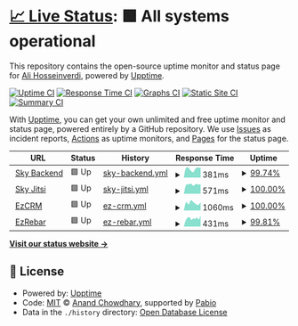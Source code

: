 # [📈 Live Status](https://ali-hv.github.io/uptime): <!--live status--> **🟩 All systems operational**

This repository contains the open-source uptime monitor and status page for [Ali Hosseinverdi](https://ali-hv.github.io/uptime), powered by [Upptime](https://github.com/upptime/upptime).

[![Uptime CI](https://github.com/ali-hv/uptime/workflows/Uptime%20CI/badge.svg)](https://github.com/ali-hv/uptime/actions?query=workflow%3A%22Uptime+CI%22)
[![Response Time CI](https://github.com/ali-hv/uptime/workflows/Response%20Time%20CI/badge.svg)](https://github.com/ali-hv/uptime/actions?query=workflow%3A%22Response+Time+CI%22)
[![Graphs CI](https://github.com/ali-hv/uptime/workflows/Graphs%20CI/badge.svg)](https://github.com/ali-hv/uptime/actions?query=workflow%3A%22Graphs+CI%22)
[![Static Site CI](https://github.com/ali-hv/uptime/workflows/Static%20Site%20CI/badge.svg)](https://github.com/ali-hv/uptime/actions?query=workflow%3A%22Static+Site+CI%22)
[![Summary CI](https://github.com/ali-hv/uptime/workflows/Summary%20CI/badge.svg)](https://github.com/ali-hv/uptime/actions?query=workflow%3A%22Summary+CI%22)

With [Upptime](https://upptime.js.org), you can get your own unlimited and free uptime monitor and status page, powered entirely by a GitHub repository. We use [Issues](https://github.com/ali-hv/uptime/issues) as incident reports, [Actions](https://github.com/ali-hv/uptime/actions) as uptime monitors, and [Pages](https://ali-hv.github.io/uptime) for the status page.

<!--start: status pages-->
<!-- This summary is generated by Upptime (https://github.com/upptime/upptime) -->
<!-- Do not edit this manually, your changes will be overwritten -->
<!-- prettier-ignore -->
| URL | Status | History | Response Time | Uptime |
| --- | ------ | ------- | ------------- | ------ |
| <img alt="" src="https://icons.duckduckgo.com/ip3/sky.ezhoosh.com.ico" height="13"> [Sky Backend](https://sky.ezhoosh.com/api/v1/docs/) | 🟩 Up | [sky-backend.yml](https://github.com/ali-hv/uptime/commits/HEAD/history/sky-backend.yml) | <details><summary><img alt="Response time graph" src="./graphs/sky-backend/response-time-week.png" height="20"> 381ms</summary><br><a href="https://ali-hv.github.io/uptime/history/sky-backend"><img alt="Response time 407" src="https://img.shields.io/endpoint?url=https%3A%2F%2Fraw.githubusercontent.com%2Fali-hv%2Fuptime%2FHEAD%2Fapi%2Fsky-backend%2Fresponse-time.json"></a><br><a href="https://ali-hv.github.io/uptime/history/sky-backend"><img alt="24-hour response time 446" src="https://img.shields.io/endpoint?url=https%3A%2F%2Fraw.githubusercontent.com%2Fali-hv%2Fuptime%2FHEAD%2Fapi%2Fsky-backend%2Fresponse-time-day.json"></a><br><a href="https://ali-hv.github.io/uptime/history/sky-backend"><img alt="7-day response time 381" src="https://img.shields.io/endpoint?url=https%3A%2F%2Fraw.githubusercontent.com%2Fali-hv%2Fuptime%2FHEAD%2Fapi%2Fsky-backend%2Fresponse-time-week.json"></a><br><a href="https://ali-hv.github.io/uptime/history/sky-backend"><img alt="30-day response time 407" src="https://img.shields.io/endpoint?url=https%3A%2F%2Fraw.githubusercontent.com%2Fali-hv%2Fuptime%2FHEAD%2Fapi%2Fsky-backend%2Fresponse-time-month.json"></a><br><a href="https://ali-hv.github.io/uptime/history/sky-backend"><img alt="1-year response time 407" src="https://img.shields.io/endpoint?url=https%3A%2F%2Fraw.githubusercontent.com%2Fali-hv%2Fuptime%2FHEAD%2Fapi%2Fsky-backend%2Fresponse-time-year.json"></a></details> | <details><summary><a href="https://ali-hv.github.io/uptime/history/sky-backend">99.74%</a></summary><a href="https://ali-hv.github.io/uptime/history/sky-backend"><img alt="All-time uptime 99.83%" src="https://img.shields.io/endpoint?url=https%3A%2F%2Fraw.githubusercontent.com%2Fali-hv%2Fuptime%2FHEAD%2Fapi%2Fsky-backend%2Fuptime.json"></a><br><a href="https://ali-hv.github.io/uptime/history/sky-backend"><img alt="24-hour uptime 100.00%" src="https://img.shields.io/endpoint?url=https%3A%2F%2Fraw.githubusercontent.com%2Fali-hv%2Fuptime%2FHEAD%2Fapi%2Fsky-backend%2Fuptime-day.json"></a><br><a href="https://ali-hv.github.io/uptime/history/sky-backend"><img alt="7-day uptime 99.74%" src="https://img.shields.io/endpoint?url=https%3A%2F%2Fraw.githubusercontent.com%2Fali-hv%2Fuptime%2FHEAD%2Fapi%2Fsky-backend%2Fuptime-week.json"></a><br><a href="https://ali-hv.github.io/uptime/history/sky-backend"><img alt="30-day uptime 99.83%" src="https://img.shields.io/endpoint?url=https%3A%2F%2Fraw.githubusercontent.com%2Fali-hv%2Fuptime%2FHEAD%2Fapi%2Fsky-backend%2Fuptime-month.json"></a><br><a href="https://ali-hv.github.io/uptime/history/sky-backend"><img alt="1-year uptime 99.83%" src="https://img.shields.io/endpoint?url=https%3A%2F%2Fraw.githubusercontent.com%2Fali-hv%2Fuptime%2FHEAD%2Fapi%2Fsky-backend%2Fuptime-year.json"></a></details>
| <img alt="" src="https://icons.duckduckgo.com/ip3/jitsi.ezhoosh.com.ico" height="13"> [Sky Jitsi](https://jitsi.ezhoosh.com) | 🟩 Up | [sky-jitsi.yml](https://github.com/ali-hv/uptime/commits/HEAD/history/sky-jitsi.yml) | <details><summary><img alt="Response time graph" src="./graphs/sky-jitsi/response-time-week.png" height="20"> 571ms</summary><br><a href="https://ali-hv.github.io/uptime/history/sky-jitsi"><img alt="Response time 587" src="https://img.shields.io/endpoint?url=https%3A%2F%2Fraw.githubusercontent.com%2Fali-hv%2Fuptime%2FHEAD%2Fapi%2Fsky-jitsi%2Fresponse-time.json"></a><br><a href="https://ali-hv.github.io/uptime/history/sky-jitsi"><img alt="24-hour response time 581" src="https://img.shields.io/endpoint?url=https%3A%2F%2Fraw.githubusercontent.com%2Fali-hv%2Fuptime%2FHEAD%2Fapi%2Fsky-jitsi%2Fresponse-time-day.json"></a><br><a href="https://ali-hv.github.io/uptime/history/sky-jitsi"><img alt="7-day response time 571" src="https://img.shields.io/endpoint?url=https%3A%2F%2Fraw.githubusercontent.com%2Fali-hv%2Fuptime%2FHEAD%2Fapi%2Fsky-jitsi%2Fresponse-time-week.json"></a><br><a href="https://ali-hv.github.io/uptime/history/sky-jitsi"><img alt="30-day response time 587" src="https://img.shields.io/endpoint?url=https%3A%2F%2Fraw.githubusercontent.com%2Fali-hv%2Fuptime%2FHEAD%2Fapi%2Fsky-jitsi%2Fresponse-time-month.json"></a><br><a href="https://ali-hv.github.io/uptime/history/sky-jitsi"><img alt="1-year response time 587" src="https://img.shields.io/endpoint?url=https%3A%2F%2Fraw.githubusercontent.com%2Fali-hv%2Fuptime%2FHEAD%2Fapi%2Fsky-jitsi%2Fresponse-time-year.json"></a></details> | <details><summary><a href="https://ali-hv.github.io/uptime/history/sky-jitsi">100.00%</a></summary><a href="https://ali-hv.github.io/uptime/history/sky-jitsi"><img alt="All-time uptime 100.00%" src="https://img.shields.io/endpoint?url=https%3A%2F%2Fraw.githubusercontent.com%2Fali-hv%2Fuptime%2FHEAD%2Fapi%2Fsky-jitsi%2Fuptime.json"></a><br><a href="https://ali-hv.github.io/uptime/history/sky-jitsi"><img alt="24-hour uptime 100.00%" src="https://img.shields.io/endpoint?url=https%3A%2F%2Fraw.githubusercontent.com%2Fali-hv%2Fuptime%2FHEAD%2Fapi%2Fsky-jitsi%2Fuptime-day.json"></a><br><a href="https://ali-hv.github.io/uptime/history/sky-jitsi"><img alt="7-day uptime 100.00%" src="https://img.shields.io/endpoint?url=https%3A%2F%2Fraw.githubusercontent.com%2Fali-hv%2Fuptime%2FHEAD%2Fapi%2Fsky-jitsi%2Fuptime-week.json"></a><br><a href="https://ali-hv.github.io/uptime/history/sky-jitsi"><img alt="30-day uptime 100.00%" src="https://img.shields.io/endpoint?url=https%3A%2F%2Fraw.githubusercontent.com%2Fali-hv%2Fuptime%2FHEAD%2Fapi%2Fsky-jitsi%2Fuptime-month.json"></a><br><a href="https://ali-hv.github.io/uptime/history/sky-jitsi"><img alt="1-year uptime 100.00%" src="https://img.shields.io/endpoint?url=https%3A%2F%2Fraw.githubusercontent.com%2Fali-hv%2Fuptime%2FHEAD%2Fapi%2Fsky-jitsi%2Fuptime-year.json"></a></details>
| <img alt="" src="https://icons.duckduckgo.com/ip3/api-users.ezhoosh.com.ico" height="13"> [EzCRM](https://api-users.ezhoosh.com/en/api/v1/docs/) | 🟩 Up | [ez-crm.yml](https://github.com/ali-hv/uptime/commits/HEAD/history/ez-crm.yml) | <details><summary><img alt="Response time graph" src="./graphs/ez-crm/response-time-week.png" height="20"> 1060ms</summary><br><a href="https://ali-hv.github.io/uptime/history/ez-crm"><img alt="Response time 954" src="https://img.shields.io/endpoint?url=https%3A%2F%2Fraw.githubusercontent.com%2Fali-hv%2Fuptime%2FHEAD%2Fapi%2Fez-crm%2Fresponse-time.json"></a><br><a href="https://ali-hv.github.io/uptime/history/ez-crm"><img alt="24-hour response time 1131" src="https://img.shields.io/endpoint?url=https%3A%2F%2Fraw.githubusercontent.com%2Fali-hv%2Fuptime%2FHEAD%2Fapi%2Fez-crm%2Fresponse-time-day.json"></a><br><a href="https://ali-hv.github.io/uptime/history/ez-crm"><img alt="7-day response time 1060" src="https://img.shields.io/endpoint?url=https%3A%2F%2Fraw.githubusercontent.com%2Fali-hv%2Fuptime%2FHEAD%2Fapi%2Fez-crm%2Fresponse-time-week.json"></a><br><a href="https://ali-hv.github.io/uptime/history/ez-crm"><img alt="30-day response time 954" src="https://img.shields.io/endpoint?url=https%3A%2F%2Fraw.githubusercontent.com%2Fali-hv%2Fuptime%2FHEAD%2Fapi%2Fez-crm%2Fresponse-time-month.json"></a><br><a href="https://ali-hv.github.io/uptime/history/ez-crm"><img alt="1-year response time 954" src="https://img.shields.io/endpoint?url=https%3A%2F%2Fraw.githubusercontent.com%2Fali-hv%2Fuptime%2FHEAD%2Fapi%2Fez-crm%2Fresponse-time-year.json"></a></details> | <details><summary><a href="https://ali-hv.github.io/uptime/history/ez-crm">100.00%</a></summary><a href="https://ali-hv.github.io/uptime/history/ez-crm"><img alt="All-time uptime 100.00%" src="https://img.shields.io/endpoint?url=https%3A%2F%2Fraw.githubusercontent.com%2Fali-hv%2Fuptime%2FHEAD%2Fapi%2Fez-crm%2Fuptime.json"></a><br><a href="https://ali-hv.github.io/uptime/history/ez-crm"><img alt="24-hour uptime 100.00%" src="https://img.shields.io/endpoint?url=https%3A%2F%2Fraw.githubusercontent.com%2Fali-hv%2Fuptime%2FHEAD%2Fapi%2Fez-crm%2Fuptime-day.json"></a><br><a href="https://ali-hv.github.io/uptime/history/ez-crm"><img alt="7-day uptime 100.00%" src="https://img.shields.io/endpoint?url=https%3A%2F%2Fraw.githubusercontent.com%2Fali-hv%2Fuptime%2FHEAD%2Fapi%2Fez-crm%2Fuptime-week.json"></a><br><a href="https://ali-hv.github.io/uptime/history/ez-crm"><img alt="30-day uptime 100.00%" src="https://img.shields.io/endpoint?url=https%3A%2F%2Fraw.githubusercontent.com%2Fali-hv%2Fuptime%2FHEAD%2Fapi%2Fez-crm%2Fuptime-month.json"></a><br><a href="https://ali-hv.github.io/uptime/history/ez-crm"><img alt="1-year uptime 100.00%" src="https://img.shields.io/endpoint?url=https%3A%2F%2Fraw.githubusercontent.com%2Fali-hv%2Fuptime%2FHEAD%2Fapi%2Fez-crm%2Fuptime-year.json"></a></details>
| <img alt="" src="https://icons.duckduckgo.com/ip3/rebar-backend.ezhoosh.com.ico" height="13"> [EzRebar](https://rebar-backend.ezhoosh.com/en/api/v1/docs/) | 🟩 Up | [ez-rebar.yml](https://github.com/ali-hv/uptime/commits/HEAD/history/ez-rebar.yml) | <details><summary><img alt="Response time graph" src="./graphs/ez-rebar/response-time-week.png" height="20"> 431ms</summary><br><a href="https://ali-hv.github.io/uptime/history/ez-rebar"><img alt="Response time 449" src="https://img.shields.io/endpoint?url=https%3A%2F%2Fraw.githubusercontent.com%2Fali-hv%2Fuptime%2FHEAD%2Fapi%2Fez-rebar%2Fresponse-time.json"></a><br><a href="https://ali-hv.github.io/uptime/history/ez-rebar"><img alt="24-hour response time 571" src="https://img.shields.io/endpoint?url=https%3A%2F%2Fraw.githubusercontent.com%2Fali-hv%2Fuptime%2FHEAD%2Fapi%2Fez-rebar%2Fresponse-time-day.json"></a><br><a href="https://ali-hv.github.io/uptime/history/ez-rebar"><img alt="7-day response time 431" src="https://img.shields.io/endpoint?url=https%3A%2F%2Fraw.githubusercontent.com%2Fali-hv%2Fuptime%2FHEAD%2Fapi%2Fez-rebar%2Fresponse-time-week.json"></a><br><a href="https://ali-hv.github.io/uptime/history/ez-rebar"><img alt="30-day response time 449" src="https://img.shields.io/endpoint?url=https%3A%2F%2Fraw.githubusercontent.com%2Fali-hv%2Fuptime%2FHEAD%2Fapi%2Fez-rebar%2Fresponse-time-month.json"></a><br><a href="https://ali-hv.github.io/uptime/history/ez-rebar"><img alt="1-year response time 449" src="https://img.shields.io/endpoint?url=https%3A%2F%2Fraw.githubusercontent.com%2Fali-hv%2Fuptime%2FHEAD%2Fapi%2Fez-rebar%2Fresponse-time-year.json"></a></details> | <details><summary><a href="https://ali-hv.github.io/uptime/history/ez-rebar">99.81%</a></summary><a href="https://ali-hv.github.io/uptime/history/ez-rebar"><img alt="All-time uptime 99.87%" src="https://img.shields.io/endpoint?url=https%3A%2F%2Fraw.githubusercontent.com%2Fali-hv%2Fuptime%2FHEAD%2Fapi%2Fez-rebar%2Fuptime.json"></a><br><a href="https://ali-hv.github.io/uptime/history/ez-rebar"><img alt="24-hour uptime 100.00%" src="https://img.shields.io/endpoint?url=https%3A%2F%2Fraw.githubusercontent.com%2Fali-hv%2Fuptime%2FHEAD%2Fapi%2Fez-rebar%2Fuptime-day.json"></a><br><a href="https://ali-hv.github.io/uptime/history/ez-rebar"><img alt="7-day uptime 99.81%" src="https://img.shields.io/endpoint?url=https%3A%2F%2Fraw.githubusercontent.com%2Fali-hv%2Fuptime%2FHEAD%2Fapi%2Fez-rebar%2Fuptime-week.json"></a><br><a href="https://ali-hv.github.io/uptime/history/ez-rebar"><img alt="30-day uptime 99.87%" src="https://img.shields.io/endpoint?url=https%3A%2F%2Fraw.githubusercontent.com%2Fali-hv%2Fuptime%2FHEAD%2Fapi%2Fez-rebar%2Fuptime-month.json"></a><br><a href="https://ali-hv.github.io/uptime/history/ez-rebar"><img alt="1-year uptime 99.87%" src="https://img.shields.io/endpoint?url=https%3A%2F%2Fraw.githubusercontent.com%2Fali-hv%2Fuptime%2FHEAD%2Fapi%2Fez-rebar%2Fuptime-year.json"></a></details>

<!--end: status pages-->

[**Visit our status website →**](https://ali-hv.github.io/uptime)

## 📄 License

- Powered by: [Upptime](https://github.com/upptime/upptime)
- Code: [MIT](./LICENSE) © [Anand Chowdhary](https://anandchowdhary.com), supported by [Pabio](https://pabio.com)
- Data in the `./history` directory: [Open Database License](https://opendatacommons.org/licenses/odbl/1-0/)
